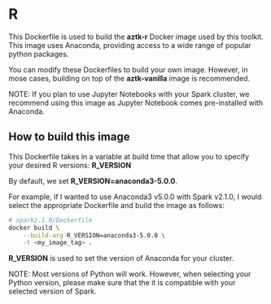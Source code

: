 # R
This Dockerfile is used to build the __aztk-r__ Docker image used by this toolkit. This image uses Anaconda, providing access to a wide range of popular python packages.

You can modify these Dockerfiles to build your own image. However, in mose cases, building on top of the __aztk-vanilla__ image is recommended.

NOTE: If you plan to use Jupyter Notebooks with your Spark cluster, we recommend using this image as Jupyter Notebook comes pre-installed with Anaconda. 

## How to build this image
This Dockerfile takes in a variable at build time that allow you to specify your desired R versions: **R_VERSION** 

By default, we set **R_VERSION=anaconda3-5.0.0**.

For example, if I wanted to use Anaconda3 v5.0.0 with Spark v2.1.0, I would select the appropriate Dockerfile and build the image as follows:
```sh
# spark2.1.0/Dockerfile
docker build \
    --build-arg R_VERSION=anaconda3-5.0.0 \
    -t <my_image_tag> .
```

**R_VERSION** is used to set the version of Anaconda for your cluster. 

NOTE: Most versions of Python will work. However, when selecting your Python version, please make sure that the it is compatible with your selected version of Spark. 